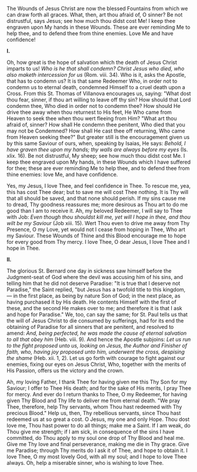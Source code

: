 
The Wounds of Jesus Christ are now the blessed Fountains from which we can draw forth all graces. What, then, art thou afraid of, O sinner? Be not distrustful, says Jesus; see how much thou didst cost Me! I keep thee engraven upon My hands in these Wounds. These are ever reminding Me to help thee, and to defend thee from thine enemies. Love Me and have confidence!

**I\.**

Oh, how great is the hope of salvation which the death of Jesus Christ imparts to us! *Who is he that shall condemn? Christ Jesus who died, who also maketh intercession for us* (Rom. viii. 34). Who is it, asks the Apostle, that has to condemn us? It is that same Redeemer Who, in order not to condemn us to eternal death, condemned Himself to a cruel death upon a Cross. From this St. Thomas of Villanova encourages us, saying: \"What dost thou fear, sinner, if thou art willing to leave off thy sin? How should that Lord condemn thee, Who died in order not to condemn thee? How should He drive thee away when thou returnest to His feet, He Who came from Heaven to seek thee when thou wert fleeing from Him? \"What art thou afraid of, sinner? How shall He condemn thee penitent, Who died that you may not be Condemned? How shall He cast thee off returning, Who came from Heaven seeking thee?\" But greater still is the encouragement given us by this same Saviour of ours, when, speaking by Isaias, He says: *Behold, I have graven thee upon my hands; thy walls are always before my eyes* (Is. xlix. 16). Be not distrustful, My sheep; see how much thou didst cost Me. I keep thee engraved upon My hands, in these Wounds which I have suffered for thee; these are ever reminding Me to help thee, and to defend thee from thine enemies: love Me, and have confidence.

Yes, my Jesus, I love Thee, and feel confidence in Thee. To rescue me, yea, this has cost Thee dear; but to save me will cost Thee nothing. It is Thy will that all should be saved, and that none should perish. If my sins cause me to dread, Thy goodness reassures me; more desirous as Thou art to do me good than I am to receive it. Ah, my beloved Redeemer, I will say to Thee with Job: *Even though thou shouldst kill me, yet will I hope in thee, and thou wilt be my Saviour* (Job xiii. 15). Wert Thou even to drive me away from Thy Presence, O my Love, yet would not I cease from hoping in Thee, Who art my Saviour. These Wounds of Thine and this Blood encourage me to hope for every good from Thy mercy. I love Thee, O dear Jesus, I love Thee and I hope in Thee.

**II\.**

The glorious St. Bernard one day in sickness saw himself before the Judgment-seat of God where the devil was accusing him of his sins, and telling him that he did not deserve Paradise: \"It is true that I deserve not Paradise,\" the Saint replied, \"but Jesus has a twofold title to this kingdom, — in the first place, as being by nature Son of God; in the next place, as having purchased it by His death. He contents Himself with the first of these, and the second He makes over to me; and therefore it is that I ask and hope for Paradise.\" We, too, can say the same; for St. Paul tells us that the will of Jesus Christ to die consumed by sufferings, had for its end the obtaining of Paradise for all sinners that are penitent, and resolved to amend: *And, being perfected, he was made the cause of eternal salvation to all that obey him* (Heb. viii. 9). And hence the Apostle subjoins: *Let us run to the fight proposed unto us, looking on Jesus, the Author and Finisher of faith, who, having joy proposed unto him, underwent the cross, despising the shame* (Heb. xii. 1, 2). Let us go forth with courage to fight against our enemies, fixing our eyes on Jesus Christ, Who, together with the merits of His Passion, offers us the victory and the crown.

Ah, my loving Father, I thank Thee for having given me this Thy Son for my Saviour; I offer to Thee His death; and for the sake of His merits, I pray Thee for mercy. And ever do I return thanks to Thee, O my Redeemer, for having given Thy Blood and Thy life to deliver me from eternal death. \"We pray Thee, therefore, help Thy servants, whom Thou hast redeemed with Thy precious Blood.\" Help us, then, Thy rebellious servants, since Thou hast redeemed us at so great a cost. O Jesus, my one and only Hope. Thou dost love me, Thou hast power to do all things; make me a Saint. If I am weak, do Thou give me strength; if I am sick, in consequence of the sins I have committed, do Thou apply to my soul one drop of Thy Blood and heal me. Give me Thy love and final perseverance, making me die in Thy grace. Give me Paradise; through Thy merits do I ask it of Thee, and hope to obtain it. I love Thee, O my most lovely God, with all my soul; and I hope to love Thee always. Oh, help a miserable sinner, who is wishing to love Thee.

